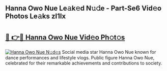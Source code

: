 ## Hanna Owo Nue Le𝚊k𝚎d N𝚞𝚍e - Part-Se6 Vid𝚎o Photos Le𝚊ks zI1lx

# <h2><a href="http://fb33k7.evod.top/?m=Hanna+Owo+Nue">🔗 👉🔴 Hanna Owo Nue Vid𝚎o Ph𝚘t𝚘s</a></h2>

[![Hanna Owo Nue N𝚞d𝚎s](https://i.imgur.com/8V9OHl7.gif)](http://fb33k7.evod.top/?m=Hanna+Owo+Nue)
Social media star Hanna Owo Nue known for dance performances and lifestyle vlogs. Public figure Hanna Owo Nue, celebrated for their remarkable achievements and contributions to society. 
